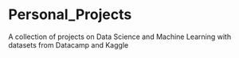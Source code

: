 # Personal_Projects
A collection of projects on Data Science and Machine Learning with datasets from Datacamp and Kaggle
